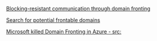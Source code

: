 [Blocking-resistant communication through domain fronting](https://www.bamsoftware.com/papers/fronting/)

[Search for potential frontable domains](https://github.com/rvrsh3ll/FindFrontableDomains.git)

[Microsoft killed Domain Fronting in Azure - src:](https://twitter.com/xxByte/status/1385255366628462593)
